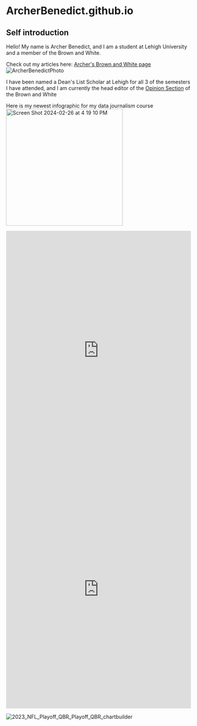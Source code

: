 # ArcherBenedict.github.io

## Self introduction 
Hello! My name is Archer Benedict, and I am a student at Lehigh University and a member of the Brown and White. 

Check out my articles here: [Archer's Brown and White page](https://thebrownandwhite.com/?s=archer+benedict)
![ArcherBenedictPhoto](https://github.com/ArcherBenedict/ArcherBenedict.github.io/blob/main/February%2010th,%202024%204.JPEG?raw=true)

I have been named a Dean's List Scholar at Lehigh for all 3 of the semesters I have attended, and I am currently the head editor of the [Opinion Section](https://thebrownandwhite.com/?s=archer+benedict) of the Brown and White  

Here is my newest infographic for my data journalism course
<img width="318" alt="Screen Shot 2024-02-26 at 4 19 10 PM" src="https://github.com/ArcherBenedict/ArcherBenedict.github.io/assets/160147428/5c0ea0a3-84f4-4d11-ae8b-d17994d0ab08">

<iframe src='https://cdn.knightlab.com/libs/timeline3/latest/embed/index.html?source=10DbU6nN3qSALpHdClAzUly8slCb5G57nj5G9Pq8eS_0&font=Default&lang=en&initial_zoom=2&height=650' width='100%' height='650' webkitallowfullscreen mozallowfullscreen allowfullscreen frameborder='0'></iframe>

<iframe src='https://cdn.knightlab.com/libs/timeline3/latest/embed/index.html?source=1EM5nYfmocyzthQpUSU6ocEor-b2TOn0i4k7xZM84ghs&font=Default&lang=en&initial_zoom=2&height=650' width='100%' height='650' webkitallowfullscreen mozallowfullscreen allowfullscreen frameborder='0'></iframe>


![2023_NFL_Playoff_QBR_Playoff_QBR_chartbuilder](https://github.com/ArcherBenedict/ArcherBenedict.github.io/assets/160147428/519ada54-c8a3-4df0-b24c-3537672fd068)
